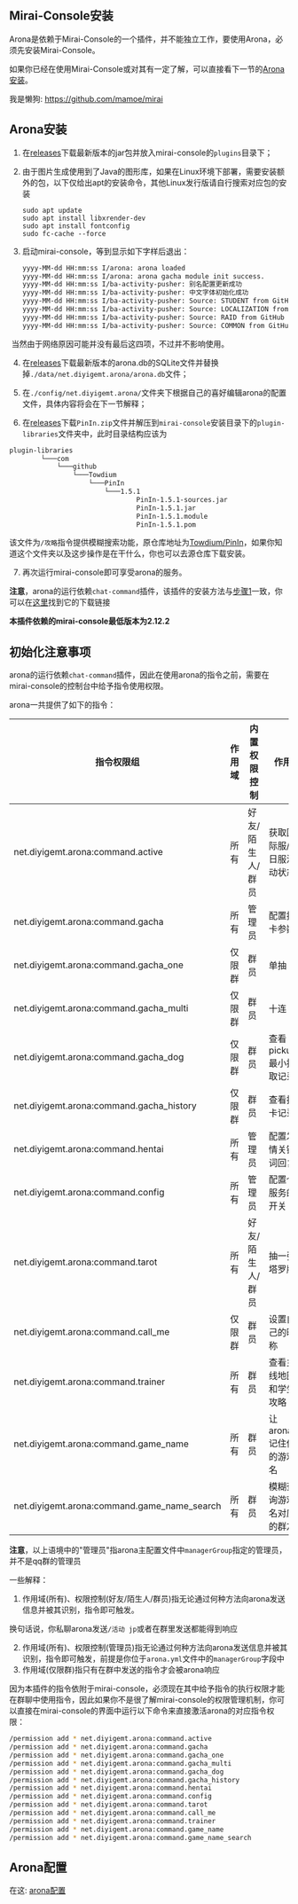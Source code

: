 ## Mirai-Console安装

Arona是依赖于Mirai-Console的一个插件，并不能独立工作，要使用Arona，必须先安装Mirai-Console。

如果你已经在使用Mirai-Console或对其有一定了解，可以直接看下一节的[Arona安装](#install-2)。

我是懒狗: https://github.com/mamoe/mirai

## Arona安装 <a id="install-2"> </a>

1. 在[releases](https://github.com/diyigemt/arona/releases)下载最新版本的jar包并放入mirai-console的`plugins`目录下；<a id="step1"> </a>

2. 由于图片生成使用到了Java的图形库，如果在Linux环境下部署，需要安装额外的包，以下仅给出apt的安装命令，其他Linux发行版请自行搜索对应包的安装

   ```shell
   sudo apt update
   sudo apt install libxrender-dev
   sudo apt install fontconfig
   sudo fc-cache --force
   ```

3. 启动mirai-console，等到显示如下字样后退出：

   ```bash
   yyyy-MM-dd HH:mm:ss I/arona: arona loaded
   yyyy-MM-dd HH:mm:ss I/arona: arona gacha module init success.
   yyyy-MM-dd HH:mm:ss I/ba-activity-pusher: 别名配置更新成功
   yyyy-MM-dd HH:mm:ss I/ba-activity-pusher: 中文字体初始化成功
   yyyy-MM-dd HH:mm:ss I/ba-activity-pusher: Source: STUDENT from GitHub already up to date.
   yyyy-MM-dd HH:mm:ss I/ba-activity-pusher: Source: LOCALIZATION from GitHub already up to date.
   yyyy-MM-dd HH:mm:ss I/ba-activity-pusher: Source: RAID from GitHub already up to date.
   yyyy-MM-dd HH:mm:ss I/ba-activity-pusher: Source: COMMON from GitHub already up to date.
   ```

​		当然由于网络原因可能并没有最后这四项，不过并不影响使用。

4. 在[releases](https://github.com/diyigemt/arona/releases)下载最新版本的arona.db的SQLite文件并替换掉`./data/net.diyigemt.arona/arona.db`文件；

5. 在`./config/net.diyigemt.arona/`文件夹下根据自己的喜好编辑arona的配置文件，具体内容将会在下一节解释；

6. 在[releases](https://github.com/diyigemt/arona/releases)下载`PinIn.zip`文件并解压到`mirai-console`安装目录下的`plugin-libraries`文件夹中，此时目录结构应该为<a id="install-6"> </a>

```bash
plugin-libraries
        └───com
            └───github
                └───Towdium
                    └───PinIn
                        └───1.5.1
                                PinIn-1.5.1-sources.jar
                                PinIn-1.5.1.jar
                                PinIn-1.5.1.module
                                PinIn-1.5.1.pom
```

该文件为`/攻略`指令提供模糊搜索功能，原仓库地址为[Towdium/PinIn](https://github.com/Towdium/PinIn)，如果你知道这个文件夹以及这步操作是在干什么，你也可以去源仓库下载安装。

7. 再次运行mirai-console即可享受arona的服务。

**注意**，arona的运行依赖`chat-command`插件，该插件的安装方法与[步骤1](#step1)一致，你可以在[这里](https://github.com/project-mirai/chat-command)找到它的下载链接

**本插件依赖的mirai-console最低版本为2.12.2**

## 初始化注意事项

arona的运行依赖`chat-command`插件，因此在使用arona的指令之前，需要在mirai-console的控制台中给予指令使用权限。

arona一共提供了如下的指令：

| 指令权限组                                  | 作用域 | 内置权限控制     | 作用                     |
| ------------------------------------------- | ------ | ---------------- | ------------------------ |
| net.diyigemt.arona:command.active           | 所有   | 好友/陌生人/群员 | 获取国际服/日服活动状态  |
| net.diyigemt.arona:command.gacha            | 所有   | 管理员           | 配置抽卡参数             |
| net.diyigemt.arona:command.gacha_one        | 仅限群 | 群员             | 单抽                     |
| net.diyigemt.arona:command.gacha_multi      | 仅限群 | 群员             | 十连                     |
| net.diyigemt.arona:command.gacha_dog        | 仅限群 | 群员             | 查看pickup最小抽取记录   |
| net.diyigemt.arona:command.gacha_history    | 仅限群 | 群员             | 查看抽卡记录             |
| net.diyigemt.arona:command.hentai           | 所有   | 管理员           | 配置发情关键词回复       |
| net.diyigemt.arona:command.config           | 所有   | 管理员           | 配置个服务的开关         |
| net.diyigemt.arona:command.tarot            | 所有   | 好友/陌生人/群员 | 抽一张塔罗牌             |
| net.diyigemt.arona:command.call_me          | 仅限群 | 群员             | 设置自己的昵称           |
| net.diyigemt.arona:command.trainer          | 所有   | 群员             | 查看主线地图和学生攻略   |
| net.diyigemt.arona:command.game_name        | 所有   | 群员             | 让arona记住你的游戏名    |
| net.diyigemt.arona:command.game_name_search | 所有   | 群员             | 模糊查询游戏名对应的群友 |

**注意**，以上语境中的"管理员"指arona主配置文件中`managerGroup`指定的管理员，并不是qq群的管理员

一些解释：

1. 作用域(所有)、权限控制(好友/陌生人/群员)指无论通过何种方法向arona发送信息并被其识别，指令即可触发。

​	换句话说，你私聊arona发送`/活动 jp`或者在群里发送都能得到响应

2. 作用域(所有)、权限控制(管理员)指无论通过何种方法向arona发送信息并被其识别，指令即可触发，前提是你位于`arona.yml`文件中的`managerGroup`字段中
3. 作用域(仅限群)指只有在群中发送的指令才会被arona响应

因为本插件的指令依附于mirai-console，必须现在其中给予指令的执行权限才能在群聊中使用指令，因此如果你不是很了解mirai-console的权限管理机制，你可以直接在mirai-console的界面中运行以下命令来直接激活arona的对应指令权限：

```bash
/permission add * net.diyigemt.arona:command.active
/permission add * net.diyigemt.arona:command.gacha
/permission add * net.diyigemt.arona:command.gacha_one
/permission add * net.diyigemt.arona:command.gacha_multi
/permission add * net.diyigemt.arona:command.gacha_dog
/permission add * net.diyigemt.arona:command.gacha_history
/permission add * net.diyigemt.arona:command.hentai
/permission add * net.diyigemt.arona:command.config
/permission add * net.diyigemt.arona:command.tarot
/permission add * net.diyigemt.arona:command.call_me
/permission add * net.diyigemt.arona:command.trainer
/permission add * net.diyigemt.arona:command.game_name
/permission add * net.diyigemt.arona:command.game_name_search
```

## Arona配置

在这: [arona配置](./using.md#config)
